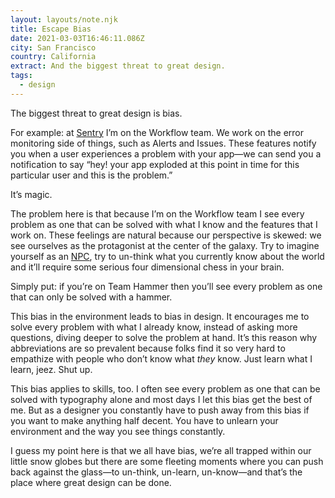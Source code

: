 ```yaml
---
layout: layouts/note.njk
title: Escape Bias
date: 2021-03-03T16:46:11.086Z
city: San Francisco
country: California
extract: And the biggest threat to great design.
tags:
  - design
---
```


The biggest threat to great design is bias.

For example: at [Sentry](https://sentry.io/) I’m on the Workflow team. We work on the error monitoring side of things, such as Alerts and Issues. These features notify you when a user experiences a problem with your app—we can send you a notification to say “hey! your app exploded at this point in time for this particular user and this is the problem.”

It’s magic.

The problem here is that because I’m on the Workflow team I see every problem as one that can be solved with what I know and the features that I work on. These feelings are natural because our perspective is skewed: we see ourselves as the protagonist at the center of the galaxy. Try to imagine yourself as an [NPC](https://en.wikipedia.org/wiki/Non-player_character), try to un-think what you currently know about the world and it’ll require some serious four dimensional chess in your brain.

Simply put: if you’re on Team Hammer then you’ll see every problem as one that can only be solved with a hammer.

This bias in the environment leads to bias in design. It encourages me to solve every problem with what I already know, instead of asking more questions, diving deeper to solve the problem at hand. It’s this reason why abbreviations are so prevalent because folks find it so very hard to empathize with people who don’t know what _they_ know. Just learn what I learn, jeez. Shut up.

This bias applies to skills, too. I often see every problem as one that can be solved with typography alone and most days I let this bias get the best of me. But as a designer you constantly have to push away from this bias if you want to make anything half decent. You have to unlearn your environment and the way you see things constantly.

I guess my point here is that we all have bias, we’re all trapped within our little snow globes but there are some fleeting moments where you can push back against the glass—to un-think, un-learn, un-know—and that’s the place where great design can be done.
